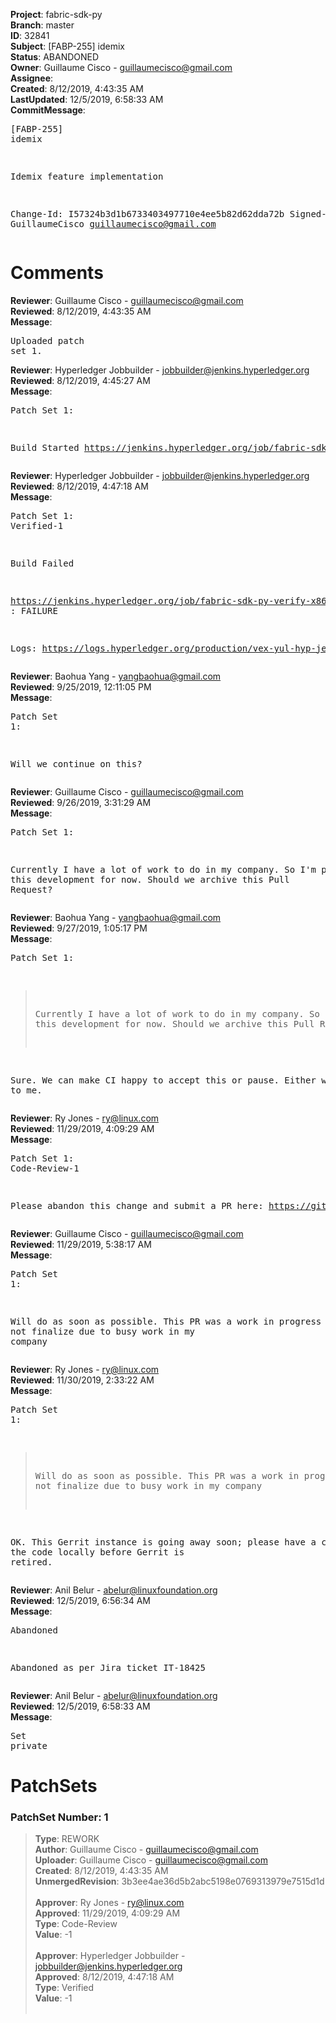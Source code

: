 <strong>Project</strong>: fabric-sdk-py<br><strong>Branch</strong>: master<br><strong>ID</strong>: 32841<br><strong>Subject</strong>: [FABP-255] idemix<br><strong>Status</strong>: ABANDONED<br><strong>Owner</strong>: Guillaume Cisco - guillaumecisco@gmail.com<br><strong>Assignee</strong>:<br><strong>Created</strong>: 8/12/2019, 4:43:35 AM<br><strong>LastUpdated</strong>: 12/5/2019, 6:58:33 AM<br><strong>CommitMessage</strong>:<br><pre>[FABP-255] idemix

Idemix feature implementation

Change-Id: I57324b3d1b6733403497710e4ee5b82d62dda72b
Signed-off-by: GuillaumeCisco <guillaumecisco@gmail.com>
</pre><h1>Comments</h1><strong>Reviewer</strong>: Guillaume Cisco - guillaumecisco@gmail.com<br><strong>Reviewed</strong>: 8/12/2019, 4:43:35 AM<br><strong>Message</strong>: <pre>Uploaded patch set 1.</pre><strong>Reviewer</strong>: Hyperledger Jobbuilder - jobbuilder@jenkins.hyperledger.org<br><strong>Reviewed</strong>: 8/12/2019, 4:45:27 AM<br><strong>Message</strong>: <pre>Patch Set 1:

Build Started https://jenkins.hyperledger.org/job/fabric-sdk-py-verify-x86_64/806/</pre><strong>Reviewer</strong>: Hyperledger Jobbuilder - jobbuilder@jenkins.hyperledger.org<br><strong>Reviewed</strong>: 8/12/2019, 4:47:18 AM<br><strong>Message</strong>: <pre>Patch Set 1: Verified-1

Build Failed 

https://jenkins.hyperledger.org/job/fabric-sdk-py-verify-x86_64/806/ : FAILURE

Logs: https://logs.hyperledger.org/production/vex-yul-hyp-jenkins-3/fabric-sdk-py-verify-x86_64/806</pre><strong>Reviewer</strong>: Baohua Yang - yangbaohua@gmail.com<br><strong>Reviewed</strong>: 9/25/2019, 12:11:05 PM<br><strong>Message</strong>: <pre>Patch Set 1:

Will we continue on this?</pre><strong>Reviewer</strong>: Guillaume Cisco - guillaumecisco@gmail.com<br><strong>Reviewed</strong>: 9/26/2019, 3:31:29 AM<br><strong>Message</strong>: <pre>Patch Set 1:

Currently I have a lot of work to do in my company.
So I'm pausing this development for now.
Should we archive this Pull Request?</pre><strong>Reviewer</strong>: Baohua Yang - yangbaohua@gmail.com<br><strong>Reviewed</strong>: 9/27/2019, 1:05:17 PM<br><strong>Message</strong>: <pre>Patch Set 1:

> Currently I have a lot of work to do in my company.
 > So I'm pausing this development for now.
 > Should we archive this Pull Request?

Sure. We can make CI happy to accept this or pause. Either way is OK to me.</pre><strong>Reviewer</strong>: Ry Jones - ry@linux.com<br><strong>Reviewed</strong>: 11/29/2019, 4:09:29 AM<br><strong>Message</strong>: <pre>Patch Set 1: Code-Review-1

Please abandon this change and submit a PR here: https://github.com/hyperledger/fabric-sdk-py</pre><strong>Reviewer</strong>: Guillaume Cisco - guillaumecisco@gmail.com<br><strong>Reviewed</strong>: 11/29/2019, 5:38:17 AM<br><strong>Message</strong>: <pre>Patch Set 1:

Will do as soon as possible.
This PR was a work in progress I could not finalize due to busy work in my company</pre><strong>Reviewer</strong>: Ry Jones - ry@linux.com<br><strong>Reviewed</strong>: 11/30/2019, 2:33:22 AM<br><strong>Message</strong>: <pre>Patch Set 1:

> Will do as soon as possible.
 > This PR was a work in progress I could not finalize due to busy
 > work in my company

OK. This Gerrit instance is going away soon; please have a copy of the code locally before Gerrit is retired.</pre><strong>Reviewer</strong>: Anil Belur - abelur@linuxfoundation.org<br><strong>Reviewed</strong>: 12/5/2019, 6:56:34 AM<br><strong>Message</strong>: <pre>Abandoned

Abandoned as per Jira ticket IT-18425</pre><strong>Reviewer</strong>: Anil Belur - abelur@linuxfoundation.org<br><strong>Reviewed</strong>: 12/5/2019, 6:58:33 AM<br><strong>Message</strong>: <pre>Set private</pre><h1>PatchSets</h1><h3>PatchSet Number: 1</h3><blockquote><strong>Type</strong>: REWORK<br><strong>Author</strong>: Guillaume Cisco - guillaumecisco@gmail.com<br><strong>Uploader</strong>: Guillaume Cisco - guillaumecisco@gmail.com<br><strong>Created</strong>: 8/12/2019, 4:43:35 AM<br><strong>UnmergedRevision</strong>: 3b3ee4ae36d5b2abc5198e0769313979e7515d1d<br><br><strong>Approver</strong>: Ry Jones - ry@linux.com<br><strong>Approved</strong>: 11/29/2019, 4:09:29 AM<br><strong>Type</strong>: Code-Review<br><strong>Value</strong>: -1<br><br><strong>Approver</strong>: Hyperledger Jobbuilder - jobbuilder@jenkins.hyperledger.org<br><strong>Approved</strong>: 8/12/2019, 4:47:18 AM<br><strong>Type</strong>: Verified<br><strong>Value</strong>: -1<br><br></blockquote>